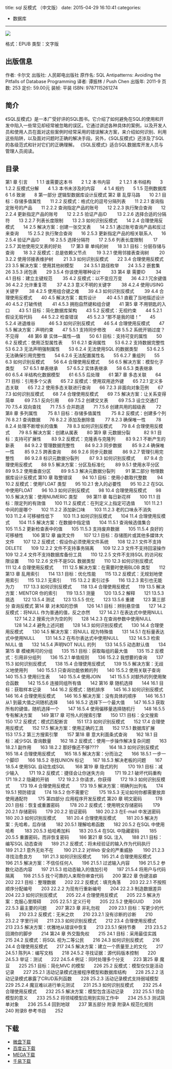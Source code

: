 title: sql 反模式 （中文版）
date: 2015-04-29 16:10:41
categories:
  - 数据库
---

![](http://img5.douban.com/lpic/s8846357.jpg)

格式：EPUB
类型：文字版

<!--more-->

## 出版信息 ##

作者: 卡尔文 
出版社: 人民邮电出版社
原作名: SQL Antipatterns: Avoiding the Pitfalls of Database Programming
译者: 谭振林 / Push Chen 
出版年: 2011-9
页数: 253
定价: 59.00元
装帧: 平装
ISBN: 9787115261274

## 简介 ##

《SQL反模式》是一本广受好评的SQL图书。它介绍了如何避免在SQL的使用和开发中陷入一些常见却经常被忽略的误区。它通过讲述各种具体的案例，以及开发人员和使用人员在面对这些案例时经常采用的错误解决方案，来介绍如何识别、利用这些陷阱，以及面对问题时正确的解决手段。另外，《SQL反模式》还涉及了SQL的各级范式和针对它们的正确理解。
《SQL反模式》适合SQL数据库开发人员与管理人员阅读。

## 目录 ##

第1 章 引言　　1
1.1 谁需要这本书　　2
1.2 本书内容　　2
1.2.1 本书结构　　3
1.2.2 反模式分解　　4
1.3 本书未涉及的内容　　4
1.4 规约　　5
1.5 范例数据库　　6
1.6 致谢　　8
第一部分 逻辑型数据库设计反模式
第2 章 乱穿马路　　10
2.1 目标：存储多值属性　　11
2.2 反模式：格式化的逗号分隔列表　　11
2.2.1 查询指定账号的产品　　11
2.2.2 查询指定产品的账号　　12
2.2.3 执行聚合查询　　12
2.2.4 更新指定产品的账号　　12
2.2.5 验证产品ID 　　13
2.2.6 选择合适的分隔符　　13
2.2.7 列表长度限制　　13
2.3 如何识别反模式　　14
2.4 合理使用反模式　　14
2.5 解决方案：创建一张交叉表　　14
2.5.1 通过账号查询产品和反过来查询　　15
2.5.2 执行聚合查询　　16
2.5.3 更新指定产品的相关联系人　　16
2.5.4 验证产品ID 　　16
2.5.5 选择分隔符　　17
2.5.6 列表长度限制　　 17
2.5.7 其他使用交叉表的好处　　17
第3 章 单纯的树　　18
3.1 目标：分层存储与查询　　18
3.2 反模式：总是依赖父节点　　 19
3.2.1 使用邻接表查询树　　 20
3.2.2 使用邻接表维护树　　 21
3.3 如何识别反模式　　22
3.4 合理使用反模式　　23
3.5 解决方案：使用其他树模型　　 24
3.5.1 路径枚举　　24
3.5.2 嵌套集　　26
3.5.3 闭包表　　29
3.5.4 你该使用哪种设计　　 33
第4 章 需要ID　　 34
4.1 目标：建立主键规范　　 35
4.2 反模式：以不变应万变　　36
4.2.1 冗余键值　　 36
4.2.2 允许重复项　　 37
4.2.3 意义不明的关键字　　 38
4.2.4 使用USING 关键字　　 38
4.2.5 使用组合键之难　　39
4.3 如何识别反模式　　 39
4.4 合理使用反模式　　40
4.5 解决方案：裁剪设计　　 40
4.5.1 直截了当地描述设计　　40
4.5.2 打破传统　　 41
4.5.3 拥抱自然键和组合键　　41
第5 章 不用钥匙的入口　　43
5.1 目标：简化数据库架构　　43
5.2 反模式：无视约束　　44
5.2.1 假设无瑕代码　　44
5.2.2 检查错误　　45
5.2.3 “那不是我的错！”　　45
5.2.4 进退维谷　　　46
5.3 如何识别反模式　　46
5.4 合理使用反模式　　47
5.5 解决方案：声明约束　　47
5.5.1 支持同步修改　　48
5.5.2 系统开销过度？不见得　　48
第6 章 实体—属性—值　　50
6.1 目标：支持可变的属性　　50
6.2 反模式：使用泛型属性表　　51
6.2.1 查询属性　　53
6.2.2 支持数据完整性　　53
6.2.3 无法声明强制属性　　53
6.2.4 无法使用SQL 的数据类型　　53
6.2.5 无法确保引用完整性　　54
6.2.6 无法配置属性名　　55
6.2.7 重组列　　55
6.3 如何识别反模式　　56
6.4 合理使用反模式　　56
6.5 解决方案：模型化子类型　　57
6.5.1 单表继承　　57
6.5.2 实体表继承　　58
6.5.3 类表继承　　60
6.5.4 半结构化数据模型　　61
6.5.5 后处理　　61
第7 章 多态关联　　64
7.1 目标：引用多个父表　　65
7.2 反模式：使用双用途外键　　65
7.2.1 定义多态关联　　65
7.2.2 使用多态关联进行查询　　66
7.2.3 非面向对象范例　　67
7.3 如何识别反模式　　68
7.4 合理使用反模式　　69
7.5 解决方案：让关系变得简单　　 69
7.5.1 反向引用　　69
7.5.2 创建交叉表　　 69
7.5.3 设立交通灯　　 70
7.5.4 双向查找　　71
7.5.5 合并跑道　　71
7.5.6 创建共用的超级表　　 72
第8 章 多列属性　　 75
8.1 目标：存储多值属性　　 75
8.2 反模式：创建多个列　　 76
8.2.1 查询数据　　76
8.2.2 添加及删除值　　 77
8.2.3 确保唯一性　　 78
8.2.4 处理不断增长的值集　　78
8.3 如何识别反模式　　79
8.4 合理使用反模式　　79
8.5 解决方案：创建从属表　　80
第9 章 元数据分裂　　　82
9.1 目标：支持可扩展性　　 83
9.2 反模式：克隆表与克隆列　　 83
9.2.1 不断产生的新表　　 84
9.2.2 管理数据完整性　　 84
9.2.3 同步数据　　 85
9.2.4 确保唯一性　　 85
9.2.5 跨表查询　　 86
9.2.6 同步元数据　　 86
9.2.7 管理引用完整性　　 86
9.2.8 标识元数据分裂列　　 87
9.3 如何识别反模式　　87
9.4 合理使用反模式　　88
9.5 解决方案：分区及标准化　　 89
9.5.1 使用水平分区　　 89
9.5.2 使用垂直分区　　 89
9.5.3 解决元数据分裂列　　 91
第二部分 物理数据库设计反模式
第10 章 取整错误　　 94
10.1 目标：使用小数取代整数　　 94
10.2 反模式：使用FLOAT 类型　　95
10.2.1 舍入的必要性　　95
10.2.2 在SQL 中使用FLOAT　　96
10.3 如何识别反模式　　98
10.4 合理使用反模式　　98
10.5 解决方案：使用NUMERIC 类型　　98
第11 章 每日新花样　　100
11.1 目标：限定列的有效值　　100
11.2 反模式：在列定义上指定可选值　　101
11.2.1 中间的是哪个　　102
11.2.2 添加新口味　　103
11.2.3 老的口味永不消失　　103
11.2.4 可移植性低下　　103
11.3 如何识别反模式　　104
11.4 合理使用反模式　　104
11.5 解决方案：在数据中指定值　　104
11.5.1 查询候选值集合　　105
11.5.2 更新检查表中的值　　105
11.5.3 支持废弃数据　　105
11.5.4 良好的可移植性　　106
第12 章 幽灵文件　　107
12.1 目标：存储图片或其他多媒体大文件　　107
12.2 反模式：假设你必须使用文件系统　　108
12.2.1 文件不支持DELETE　　109
12.2.2 文件不支持事务隔离　　109
12.2.3 文件不支持回滚操作　　109
12.2.4 文件不支持数据库备份工具　　110
12.2.5 文件不支持SQL 的访问权限设置　　110
12.2.6 文件不是SQL 数据类型　　110
12.3 如何识别反模式　　111
12.4 合理使用反模式　　111
12.5 解决方案：在需要时使用BLOB 类型　　112
第13 章 乱用索引　　114
13.1 目标：优化性能　　115
13.2 反模式：无规划地使用索引　　115
13.2.1 无索引　　115
13.2.2 索引过多　　116
13.2.3 索引也无能为力　　117
13.3 如何识别反模式　　118
13.4 合理使用反模式　　119
13.5 解决方案：MENTOR 你的索引　　119
13.5.1 测量　　120
13.5.2 解释　　121
13.5.3 挑选　　122
13.5.4 测试　　123
13.5.5 优化　　123
13.5.6 重建　　123
第三部分 查询反模式
第14 章 对未知的恐惧　　126
14.1 目标：辨别悬空值　　127
14.2 反模式：将NULL 作为普通的值，反之亦然　　127
14.2.1 在表达式中使用NULL 　　127
14.2.2 搜索允许为空的列　　128
14.2.3 在查询参数中使用NULL 　　128
14.2.4 避免上述问题　　128
14.3 如何识别反模式　　130
14.4 合理使用反模式　　130
14.5 解决方案：将NULL 视为特殊值　　131
14.5.1 在标量表达式中使用NULL 　　131
14.5.2 在布尔表达式中使用NULL 　　132
14.5.3 检索NULL 值　　132
14.5.4 声明NOT NULL 的列　　133
14.5.5 动态默认值　　134
第15 章 模棱两可的分组　　135
15.1 目标：获取每组的最大值　　135
15.2 反模式：引用非分组列　　136
15.2.1 单值规则　　136
15.2.2 我想要的查询　　137
15.3 如何识别反模式　　138
15.4 合理使用反模式　　139
15.5 解决方案：无歧义地使用列　　140
15.5.1 只查询功能依赖的列　　140
15.5.2 使用关联子查询　　140
15.5.3 使用衍生表　　140
15.5.4 使用JOIN　　141
15.5.5 对额外的列使用聚合函数　　142
15.5.6 连接同组所有值　　142
第16 章 随机选择　　144
16.1 目标：获取样本记录　　144
16.2 反模式：随机排序　　145
16.3 如何识别反模式　　146
16.4 合理使用反模式　　146
16.5 解决方案：没有具体的顺序　　146
16.5.1 从1 到最大值之间随机选择　　146
16.5.2 选择下一个最大值　　147
16.5.3 获取所有的键值，随机选择一个　　147
16.5.4 使用偏移量选择随机行　　148
16.5.5 专有解决方案　　149
第17 章 可怜人的搜索引擎　　150
17.1 目标：全文搜索　　150
17.2 反模式：模式匹配断言　　151
17.3 如何识别反模式　　152
17.4 合理使用反模式　　152
17.5 解决方案：使用正确的工具　　152
17.5.1 数据库扩展　　153
17.5.2 第三方搜索引擎　　157
第18 章 意大利面条式查询　　162
18.1 目标：减少SQL 查询数量　　162
18.2 反模式：使用一步操作解决复杂问题　　163
18.2.1 副作用　　163
18.2.2 那好像还不够???? 　　164
18.3 如何识别反模式　　165
18.4 合理使用反模式　　165
18.5 解决方案：分而治之　　166
18.5.1 一步一个脚印　　166
18.5.2 寻找UNION 标记　　167
18.5.3 解决老板的问题　　167
18.5.4 使用SQL 自动生成SQL 　　168
第19 章 隐式的列　　 170
19.1 目标：减少输入　　 171
19.2 反模式：捷径会让你迷失方向　　 171
19.2.1 破坏代码重构　　171
19.2.2 隐藏的开销　　172
19.2.3 你请求，你获得　　172
19.3 如何识别反模式　　 173
19.4 合理使用反模式　　 173
19.5 解决方案：明确列出列名　　174
19.5.1 预防错误　　174
19.5.2 你不需要它　　 175
19.5.3 无论如何你都需要放弃使用通配符　　 175
第四部分 应用程序开发反模式
第20 章 明文密码　　　178
20.1 目标：恢复或重置密码　　 178
20.2 反模式：使用明文存储密码　　 179
20.2.1 存储密码　　179
20.2.2 验证密码　　180
20.2.3 在E-mail 中发送密码　　180
20.3 如何识别反模式　　 181
20.4 合理使用反模式　　 181
20.5 解决方案：先哈希，后存储　　 182
20.5.1 理解哈希函数　　182
20.5.2 在SQL 中使用哈希　　 183
20.5.3 给哈希加料　　183
20.5.4 在SQL 中隐藏密码　　 185
20.5.5 重置密码，而非恢复密码　　 186
第21 章 SQL 注入　　188
21.1 目标：编写SQL 动态查询　　189
21.2 反模式：将未经验证的输入作为代码执行　　189
21.2.1 意外无处不在　　 190
21.2.2 对Web 安全的严重威胁　　 190
21.2.3 寻找治愈良方　　 191
21.3 如何识别反模式　　 195
21.4 合理使用反模式　　 196
21.5 解决方案：不信任任何人　　196
21.5.1 过滤输入内容　　196
21.5.2 参数化动态内容　　197
21.5.3 给动态输入的值加引号　　197
21.5.4 将用户与代码隔离　　198
21.5.5 找个可靠的人来帮你审查代码　　200
第22 章 伪键洁癖　　202
22.1 目标：整理数据　　202
22.2 反模式：填充角落　　203
22.2.1 不按照顺序分配编号　　203
22.2.2 为现有行重新编号　　204
22.2.3 制造数据差异　　204
22.3 如何识别反模式　　205
22.4 合理使用反模式　　205
22.5 解决方案：克服心里障碍　　205
22.5.1 定义行号　　205
22.5.2 使用GUID　　206
22.5.3 最主要的问题　　207
第23 章 非礼勿视　　209
23.1 目标：写更少的代码　　210
23.2 反模式：无米之炊　　210
23.2.1 没有诊断的诊断　　210
23.2.2 字里行间　　211
23.3 如何识别反模式　　212
23.4 合理使用反模式　　213
23.5 解决方案：优雅地从错误中恢复　　213
23.5.1 保持节奏　　213
23.5.2 回溯你的脚步　　214
第24 章 外交豁免权　　215
24.1 目标：采用最佳实践　　215
24.2 反模式：将SQL 视为二等公民　　216
24.3 如何识别反模式　　216
24.4 合理使用反模式　　217
24.5 解决方案：建立一个质量至上的文化　　217
24.5.1 陈列A：编写文档　　218
24.5.2 寻找证据：源代码版本控制　　220
24.5.3 举证：测试　　222
24.5.4 例证：同时处理多个分支　　223
第25 章 魔豆　　225
25.1 目标：简化MVC 的模型　　226
25.2 反模式：模型仅仅是活动记录　　227
25.2.1 活动记录模式连接程序模型和数据库结构　　228
25.2.2 活动记录模式暴露了CRUD系列函数　　228
25.2.3 活动记录模式支持弱域模型　　229
25.2.4 魔豆难以进行单元测试　　231
25.3 如何识别反模式　　232
25.4 合理使用反模式　　232
25.5 解决方案：模型包含活动记录　　232
25.5.1 领会模型的意义　　233
25.5.2 将领域模型应用到实际工作中　　234
25.5.3 测试简单对象　　236
25.5.4 回到地球　　237
第五部分 附录
附录A 规范化规则　　240
附录B 参考书目　　252

## 下载 ##

* [微盘下载](http://vdisk.weibo.com/s/aADaW4YROSVi3)
* [百度云下载](http://pan.baidu.com/s/1eQGQ7aa)
* [MEGA下载](https://mega.co.nz/#!OE9iCCwR!i5riSCc9WTILbqAh3OZsfwQA8eZ8Zpn5RTZS99-whhs)
* [千易下载](http://1000eb.com/1ggbw)
